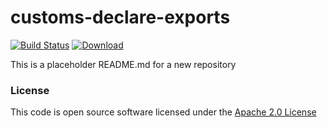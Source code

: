 # customs-declare-exports

[![Build Status](https://travis-ci.org/hmrc/customs-declare-exports.svg)](https://travis-ci.org/hmrc/customs-declare-exports) [ ![Download](https://api.bintray.com/packages/hmrc/releases/customs-declare-exports/images/download.svg) ](https://bintray.com/hmrc/releases/customs-declare-exports/_latestVersion)

This is a placeholder README.md for a new repository

### License

This code is open source software licensed under the [Apache 2.0 License]("http://www.apache.org/licenses/LICENSE-2.0.html")